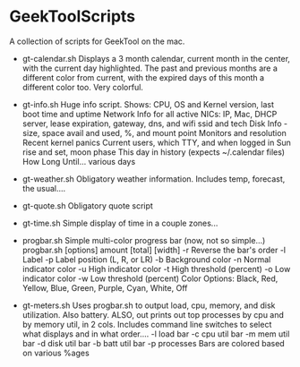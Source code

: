 GeekToolScripts
===============

A collection of scripts for GeekTool on the mac.

* gt-calendar.sh
Displays a 3 month calendar, current month in the center, with the current day highlighted. 
The past and previous months are a different color from current, with the expired days of 
this month a different color too. Very colorful. 

* gt-info.sh
Huge info script. Shows:
  CPU, OS and Kernel version, last boot time and uptime
  Network Info for all active NICs: 
    IP, Mac, DHCP server, lease expiration, gateway, dns, and wifi ssid and tech
  Disk Info - size, space avail and used, %, and mount point
  Monitors and resolution
  Recent kernel panics
  Current users, which TTY, and when logged in
  Sun rise and set, moon phase
  This day in history (expects ~/.calendar files)
  How Long Until... various days
  
* gt-weather.sh
Obligatory weather information. Includes temp, forecast, the usual....

* gt-quote.sh
Obligatory quote script

* gt-time.sh
Simple display of time in a couple zones...

* progbar.sh
Simple multi-color progress bar (now, not so simple...)
	progbar.sh [options] amount [total] [width] 
        -r	Reverse the bar's order
        -l	Label
        -p	Label position (L, R, or LR)
        -b	Background color
        -n	Normal indicator color
        -u	High indicator color
        -t	High threshold (percent)
        -o	Low indicator color
        -w	Low threshold (percent)
		Color Options: Black, Red, Yellow, Blue, Green, Purple, Cyan, White, Off

* gt-meters.sh
Uses progbar.sh to output load, cpu, memory, and disk utilization. Also battery.
ALSO, out prints out top processes by cpu and by memory util, in 2 cols.
Includes command line switches to select what displays and in what order....
		-l	load bar
		-c	cpu util bar
		-m	mem util bar
		-d	disk util bar
		-b	batt util bar
		-p	processes
	Bars are colored based on various %ages

